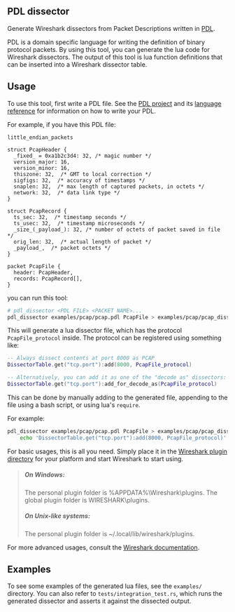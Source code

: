 ## PDL dissector

Generate Wireshark dissectors from Packet Descriptions written in [PDL](https://github.com/google/pdl).

PDL is a domain specific language for writing the definition of binary protocol packets. By using
this tool, you can generate the lua code for Wireshark dissectors. The output of this tool is lua
function definitions that can be inserted into a Wireshark dissector table.

## Usage

To use this tool, first write a PDL file. See the [PDL project](https://github.com/google/pdl) and
its [language reference](https://github.com/google/pdl/blob/main/doc/reference.md) for information
on how to write your PDL.

For example, if you have this PDL file:

```
little_endian_packets

struct PcapHeader {
  _fixed_ = 0xa1b2c3d4: 32, /* magic number */
  version_major: 16,
  version_minor: 16,
  thiszone: 32,  /* GMT to local correction */
  sigfigs: 32,  /* accuracy of timestamps */
  snaplen: 32,  /* max length of captured packets, in octets */
  network: 32,  /* data link type */
}

struct PcapRecord {
  ts_sec: 32,  /* timestamp seconds */
  ts_usec: 32,  /* timestamp microseconds */
  _size_(_payload_): 32, /* number of octets of packet saved in file */
  orig_len: 32,  /* actual length of packet */
  _payload_,  /* packet octets */
}

packet PcapFile {
  header: PcapHeader,
  records: PcapRecord[],
}
```

you can run this tool:

```sh
# pdl_dissector <PDL FILE> <PACKET NAME>...
pdl_dissector examples/pcap/pcap.pdl PcapFile > examples/pcap/pcap_dissector.lua
```

This will generate a lua dissector file, which has the protocol `PcapFile_protocol` inside. The
protocol can be registered using something like:

```lua
-- Always dissect contents at port 8000 as PCAP
DissectorTable.get("tcp.port"):add(8000, PcapFile_protocol)

-- Alternatively, you can add it as one of the "decode as" dissectors:
DissectorTable.get("tcp.port"):add_for_decode_as(PcapFile_protocol)
```

This can be done by manually adding to the generated file, appending to the file using a bash
script, or using lua's `require`.

For example:

```sh
pdl_dissector examples/pcap/pcap.pdl PcapFile > examples/pcap/pcap_dissector.lua && \
    echo 'DissectorTable.get("tcp.port"):add(8000, PcapFile_protocol)' >> examples/pcap/pcap_dissector.lua
```

For basic usages, this is all you need. Simply place it in the [Wireshark plugin
directory](https://www.wireshark.org/docs/wsug_html_chunked/ChPluginFolders.html) for your platform
and start Wireshark to start using.

> ##### On Windows:
> The personal plugin folder is %APPDATA%\Wireshark\plugins.
> The global plugin folder is WIRESHARK\plugins.
>
> ##### On Unix-like systems:
> The personal plugin folder is ~/.local/lib/wireshark/plugins.

For more advanced usages, consult the [Wireshark
documentation](https://www.wireshark.org/docs/wsdg_html_chunked/wsluarm_modules.html).

## Examples

To see some examples of the generated lua files, see the `examples/` directory. You can also refer
to `tests/integration_test.rs`, which runs the generated dissector and asserts it against the
dissected output.
